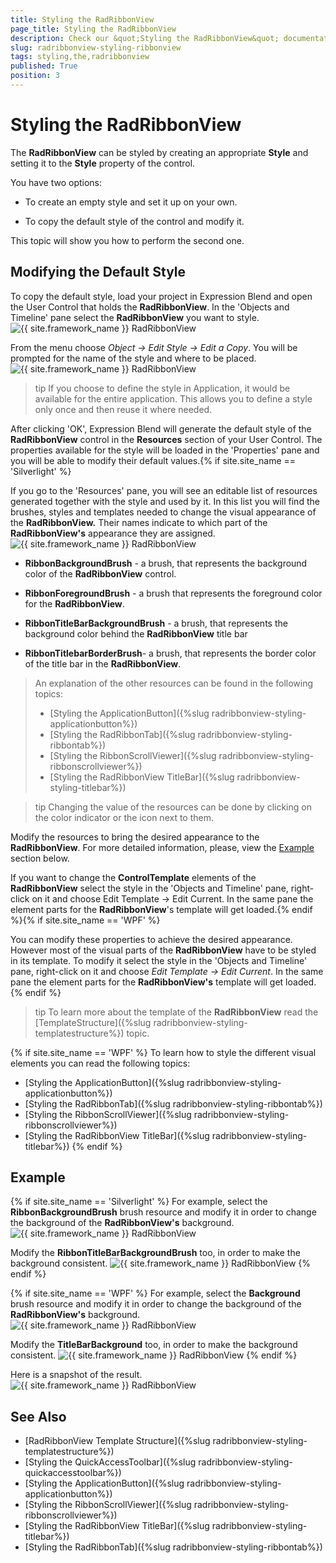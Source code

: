 ```yaml
---
title: Styling the RadRibbonView
page_title: Styling the RadRibbonView
description: Check our &quot;Styling the RadRibbonView&quot; documentation article for the RadRibbonView {{ site.framework_name }} control.
slug: radribbonview-styling-ribbonview
tags: styling,the,radribbonview
published: True
position: 3
---
```


# Styling the RadRibbonView

The __RadRibbonView__ can be styled by creating an appropriate __Style__ and setting it to the __Style__ property of the control.			

You have two options:

* To create an empty style and set it up on your own.

* To copy the default style of the control and modify it.

This topic will show you how to perform the second one.

## Modifying the Default Style

To copy the default style, load your project in Expression Blend and open the User Control that holds the __RadRibbonView__. In the 'Objects and Timeline' pane select the __RadRibbonView__ you want to style.
![{{ site.framework_name }} RadRibbonView  ](images/RibbonView_Styling_RibbonView_LocateControl.png)

From the menu choose *Object -> Edit Style -> Edit a Copy*. You will be prompted for the name of the style and where to be placed.
![{{ site.framework_name }} RadRibbonView  ](images/RibbonView_Styling_RibbonView_EditStyle.png)

>tip If you choose to define the style in Application, it would be available for the entire application. This allows you to define a style only once and then reuse it where needed.

After clicking 'OK', Expression Blend will generate the default style of the __RadRibbonView__ control in the __Resources__ section of your User Control. The properties available for the style will be loaded in the 'Properties' pane and you will be able to modify their default values.{% if site.site_name == 'Silverlight' %}

If you go to the 'Resources' pane, you will see an editable list of resources generated together with the style and used by it. In this list you will find the brushes, styles and templates needed to change the visual appearance of the __RadRibbonView.__ Their names indicate to which part of the __RadRibbonView's__ appearance they are assigned.
![{{ site.framework_name }} RadRibbonView  ](images/RibbonView_Styling_RibbonView_Resources.png)

* __RibbonBackgroundBrush__ - a brush, that represents the background color of the __RadRibbonView__ control.					

* __RibbonForegroundBrush__ - a brush that represents the foreground color for the __RadRibbonView__.					

* __RibbonTitleBarBackgroundBrush__ - a brush, that represents the background color behind the __RadRibbonView__ title bar					

* __RibbonTitlebarBorderBrush__- a brush, that represents the border color of the title bar in the __RadRibbonView__.					

>An explanation of the other resources can be found in the following topics:
>	- [Styling the ApplicationButton]({%slug radribbonview-styling-applicationbutton%})
>	- [Styling the RadRibbonTab]({%slug radribbonview-styling-ribbontab%})
>	- [Styling the RibbonScrollViewer]({%slug radribbonview-styling-ribbonscrollviewer%})
>	- [Styling the RadRibbonView TitleBar]({%slug radribbonview-styling-titlebar%})

>tip Changing the value of the resources can be done by clicking on the color indicator or the icon next to them.

Modify the resources to bring the desired appearance to the __RadRibbonView__. For more detailed information, please, view the [Example](#example) section below.
					
If you want to change the __ControlTemplate__ elements of the __RadRibbonView__ select the style in the 'Objects and Timeline' pane, right-click on it and choose Edit Template -> Edit Current. In the same pane the element parts for the __RadRibbonView__'s template will get loaded.{% endif %}{% if site.site_name == 'WPF' %}

You can modify these properties to achieve the desired appearance. However most of the visual parts of the __RadRibbonView__ have to be styled in its template. To modify it select the style in the 'Objects and Timeline' pane, right-click on it and choose *Edit Template -> Edit Current*. In the same pane the element parts for the __RadRibbonView's__ template will get loaded.{% endif %}

>tip To learn more about the template of the __RadRibbonView__ read the [TemplateStructure]({%slug radribbonview-styling-templatestructure%}) topic.

{% if site.site_name == 'WPF' %}
To learn how to style the different visual elements you can read the following topics:

* [Styling the ApplicationButton]({%slug radribbonview-styling-applicationbutton%})
* [Styling the RadRibbonTab]({%slug radribbonview-styling-ribbontab%})
* [Styling the RibbonScrollViewer]({%slug radribbonview-styling-ribbonscrollviewer%})
* [Styling the RadRibbonView TitleBar]({%slug radribbonview-styling-titlebar%})
{% endif %}

## Example

{% if site.site_name == 'Silverlight' %}
For example, select the __RibbonBackgroundBrush__ brush resource and modify it in order to change the background of the __RadRibbonView's__ background.
![{{ site.framework_name }} RadRibbonView  ](images/RibbonView_Styling_RibbonView_Background.png)

Modify the __RibbonTitleBarBackgroundBrush__ too, in order to make the background consistent.
![{{ site.framework_name }} RadRibbonView  ](images/RibbonView_Styling_RibbonView_TitleBarBackground.png)
{% endif %}

{% if site.site_name == 'WPF' %}
For example, select the __Background__ brush resource and modify it in order to change the background of the __RadRibbonView's__ background.
![{{ site.framework_name }} RadRibbonView  ](images/RibbonView_Styling_RibbonView_BackgroundWPF.png)

Modify the __TitleBarBackground__ too, in order to make the background consistent.
![{{ site.framework_name }} RadRibbonView  ](images/RibbonView_Styling_RibbonView_TitleBarBackgroundWPF.png)
{% endif %}

Here is a snapshot of the result.
![{{ site.framework_name }} RadRibbonView  ](images/RibbonView_Styling_RibbonView_Example.png)

## See Also
 * [RadRibbonView Template Structure]({%slug radribbonview-styling-templatestructure%})
 * [Styling the QuickAccessToolbar]({%slug radribbonview-styling-quickaccesstoolbar%})
 * [Styling the ApplicationButton]({%slug radribbonview-styling-applicationbutton%})
 * [Styling the RibbonScrollViewer]({%slug radribbonview-styling-ribbonscrollviewer%})
 * [Styling the RadRibbonView TitleBar]({%slug radribbonview-styling-titlebar%})
 * [Styling the RadRibbonTab]({%slug radribbonview-styling-ribbontab%})